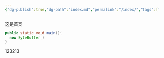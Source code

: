 ```yaml
---
{"dg-publish":true,"dg-path":"index.md","permalink":"/index/","tags":["gardenEntry"],"noteIcon":"3","created":"2024-02-22T10:56:20.870+08:00","updated":"2024-02-28T16:57:38.760+08:00"}
---
```



这是首页

```java
public static void main(){
  new ByteBuffer()
}
```

123213